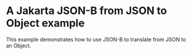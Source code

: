 # A Jakarta JSON-B from JSON to Object example

This example demonstrates how to use JSON-B to translate from JSON to an Object.

